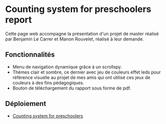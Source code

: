 # Counting system for preschoolers report

Cette page web accompagne la présentation d'un projet de master réalisé par Benjamin Le Carrer et Manon Rouvelet, réalisé à leur demande. 

## Fonctionnalités
- Menu de navigation dynamique grâce à un scrollspy.
- Thèmes clair et sombre, ce dernier avec jeu de couleurs effet leds pour référence visuelle au projet de mes amis qui ont utilisé ces jeux de couleurs à des fins pédagogiques. 
- Bouton de téléchargement du rapport sous forme de pdf.

## Déploiement
- [Counting system for preschoolers](https://oignonfugace.github.io/counting-system-for-preschoolers-report/)
